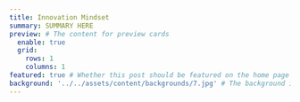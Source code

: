 ```yaml
---
title: Innovation Mindset
summary: SUMMARY HERE
preview: # The content for preview cards
  enable: true
  grid:
    rows: 1
    columns: 1
featured: true # Whether this post should be featured on the home page
background: '../../assets/content/backgrounds/7.jpg' # The background image used for preview cards
---
```

